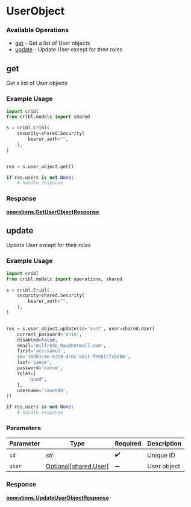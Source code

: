# UserObject

### Available Operations

* [get](#get) - Get a list of User objects
* [update](#update) - Update User except for their roles

## get

Get a list of User objects

### Example Usage

```python
import cribl
from cribl.models import shared

s = cribl.Cribl(
    security=shared.Security(
        bearer_auth="",
    ),
)


res = s.user_object.get()

if res.users is not None:
    # handle response
```


### Response

**[operations.GetUserObjectResponse](../../models/operations/getuserobjectresponse.md)**


## update

Update User except for their roles

### Example Usage

```python
import cribl
from cribl.models import operations, shared

s = cribl.Cribl(
    security=shared.Security(
        bearer_auth="",
    ),
)


res = s.user_object.update(id='sunt', user=shared.User(
    current_password='enim',
    disabled=False,
    email='Wilfredo_Rau@hotmail.com',
    first='accusamus',
    id='188b1c4e-e2c8-4c6c-a611-feeb1c7cbdb6',
    last='saepe',
    password='earum',
    roles=[
        'quod',
    ],
    username='Janet49',
))

if res.users is not None:
    # handle response
```

### Parameters

| Parameter                                            | Type                                                 | Required                                             | Description                                          |
| ---------------------------------------------------- | ---------------------------------------------------- | ---------------------------------------------------- | ---------------------------------------------------- |
| `id`                                                 | *str*                                                | :heavy_check_mark:                                   | Unique ID                                            |
| `user`                                               | [Optional[shared.User]](../../models/shared/user.md) | :heavy_minus_sign:                                   | User object                                          |


### Response

**[operations.UpdateUserObjectResponse](../../models/operations/updateuserobjectresponse.md)**

